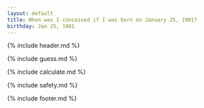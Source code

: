 ```yaml
---
layout: default
title: When was I conceived if I was born on January 25, 1901?
birthday: Jan 25, 1901
---
```


{% include header.md %}

{% include guess.md %}

{% include calculate.md %}

{% include safety.md %}

{% include footer.md %}




